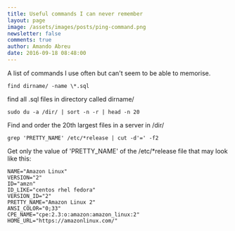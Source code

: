 ```yaml
---
title: Useful commands I can never remember
layout: page
image: /assets/images/posts/ping-command.png
newsletter: false
comments: true
author: Amando Abreu
date: 2016-09-18 08:48:00
---
```

A list of commands I use often but can't seem to be able to memorise.

```find dirname/ -name \*.sql```

find all .sql files in directory called dirname/

```sudo du -a /dir/ | sort -n -r | head -n 20```

Find and order the 20th largest files in a server in /dir/

```grep 'PRETTY_NAME' /etc/*release | cut -d'=' -f2```

Get only the value of 'PRETTY_NAME' of the /etc/*release file that may look like this:

```
NAME="Amazon Linux"
VERSION="2"
ID="amzn"
ID_LIKE="centos rhel fedora"
VERSION_ID="2"
PRETTY_NAME="Amazon Linux 2"
ANSI_COLOR="0;33"
CPE_NAME="cpe:2.3:o:amazon:amazon_linux:2"
HOME_URL="https://amazonlinux.com/"
```
